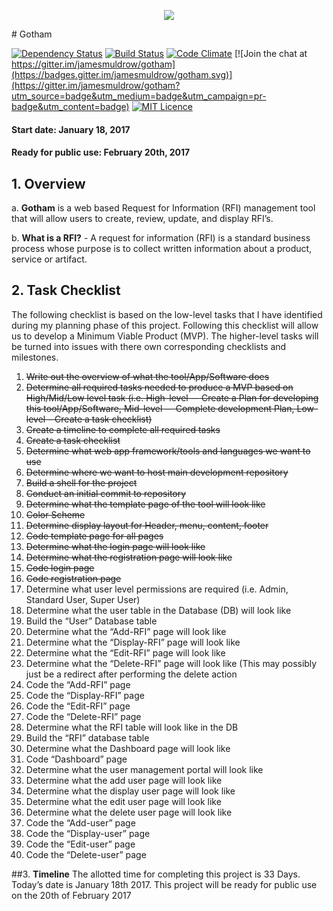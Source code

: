 <p align="center">
<img src="https://raw.githubusercontent.com/jamesmuldrow/gotham/master/public/themes/dark/img/logo_city_1.png">
</p>
# Gotham

[![Dependency Status](https://gemnasium.com/badges/github.com/jamesmuldrow/gotham.svg)](https://gemnasium.com/github.com/jamesmuldrow/gotham)
[![Build Status](https://travis-ci.org/jamesmuldrow/gotham.svg?branch=master)](https://travis-ci.org/jamesmuldrow/gotham)
[![Code Climate](https://codeclimate.com/repos/5882856b7a46330080000a2e/badges/4aed238c1d6a2772c627/gpa.svg)](https://codeclimate.com/repos/5882856b7a46330080000a2e/feed)
[![Join the chat at https://gitter.im/jamesmuldrow/gotham](https://badges.gitter.im/jamesmuldrow/gotham.svg)](https://gitter.im/jamesmuldrow/gotham?utm_source=badge&utm_medium=badge&utm_campaign=pr-badge&utm_content=badge)
[![MIT Licence](https://badges.frapsoft.com/os/mit/mit.svg?v=103)](https://opensource.org/licenses/mit-license.php)



#### Start date: January 18, 2017        
#### Ready for public use: February 20th, 2017

## 1.	<b>Overview</b>
a.	<b>Gotham</b> is a web based Request for Information (RFI) management tool that will allow users to create, review, update, and display RFI’s.

b.	<b>What is a RFI?</b> - A request for information (RFI) is a standard business process whose purpose is to collect written information about a product, service or artifact.

## 2.        <b>Task Checklist</b> 
The following checklist is based on the low-level tasks that I have identified during my planning phase of this project. Following this checklist will allow us to develop a Minimum Viable Product (MVP). The higher-level tasks will be turned into issues with there own corresponding checklists and milestones. 

1. ~~Write out the overview of what the tool/App/Software does~~
2. ~~Determine all required tasks needed to produce a MVP based on High/Mid/Low level task (i.e. High-level –- Create a Plan for developing this tool/App/Software, Mid-level –- Complete development Plan, Low-level – Create a task checklist)~~
3. ~~Create a timeline to complete all required tasks~~
4. ~~Create a task checklist~~
5. ~~Determine what web app framework/tools and languages we want to use~~
6. ~~Determine where we want to host main development repository~~
7. ~~Build a shell for the project~~
8. ~~Conduct an initial commit to repository~~
9. ~~Determine what the template page of the tool will look like~~
10. ~~Color Scheme~~
11. ~~Determine display layout for Header, menu, content, footer~~
12. ~~Code template page for all pages~~
13. ~~Determine what the login page will look like~~
14. ~~Determine what the registration page will look like~~
15. ~~Code login page~~
16. ~~Code registration page~~
17. Determine what user level permissions are required (i.e. Admin, Standard User, Super User)
18. Determine what the user table in the Database (DB) will look like
19. Build the “User” Database table
20. Determine what the “Add-RFI” page will look like
21. Determine what the “Display-RFI” page will look like
22. Determine what the “Edit-RFI” page will look like
23. Determine what the “Delete-RFI” page will look like (This may possibly just be a redirect after performing the delete action
24. Code the “Add-RFI” page
25. Code the “Display-RFI” page
26. Code the “Edit-RFI” page
27. Code the “Delete-RFI” page
28. Determine what the RFI table will look like in the DB
29. Build the “RFI” database table
30. Determine what the Dashboard page will look like
31. Code “Dashboard” page
32. Determine what the user management portal will look like
33. Determine what the add user page will look like
34. Determine what the display user page will look like
35. Determine what the edit user page will look like
36. Determine what the delete user page will look like
37. Code the “Add-user” page
38. Code the “Display-user” page
39. Code the “Edit-user” page
40. Code the “Delete-user” page

##3.        <b>Timeline</b> 
The allotted time for completing this project is 33 Days. Today’s date is January 18th 2017. This project will be ready for public use on the 20th of February 2017

